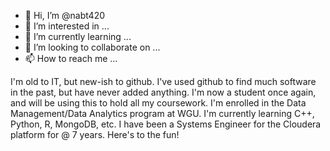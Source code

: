 - 👋 Hi, I’m @nabt420
- 👀 I’m interested in ...
- 🌱 I’m currently learning ...
- 💞️ I’m looking to collaborate on ...
- 📫 How to reach me ...

<!---
nabt420/nabt420 is a ✨ special ✨ repository because its `README.md` (this file) appears on your GitHub profile.
You can click the Preview link to take a look at your changes.
--->

I'm old to IT, but new-ish to github. I've used github to find much software in the past, but have never added anything.
I'm now a student once again, and will be using this to hold all my coursework. I'm enrolled in the Data Management/Data Analytics program at WGU.
I'm currently learning C++, Python, R, MongoDB, etc.
I have been a Systems Engineer for the Cloudera platform for @ 7 years.
Here's to the fun!
